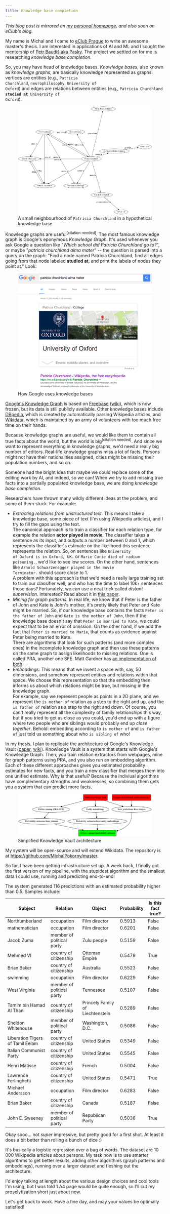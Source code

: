```yaml
---
title: Knowledge base completion
---
```


*This blog post is mirrored on [my personal homepage](http://rny.cz/posts/2016-10-05-knowledge-base-completion.html),
and also soon on eClub's blog.*

My name is Michal and I came to [eClub Prague](https://eclubprague.com/) to write an awesome master's thesis.
I am interested in applications of AI and ML and I sought the mentorship of
[Petr Baudiš aka Pasky](http://pasky.or.cz/). The project we settled on for me is
researching *knowledge base completion*.

So, you may have head of knowledge bases. *Knowledge bases*, also known as
*knowledge graphs*, are basically knowledge represented as graphs: vertices are
entities (e.g., <code>Patricia Churchland</code>, <code>neurophilosophy</code>,
<code>University of Oxford</code>) and edges are relations between
entities (e.g., <code>Patricia Churchland **studied at** University of
Oxford</code>).

<figure>
<img src="/static/2016-10-05-kg.png">
<div>A small neighbourhood of <code>Patricia Churchland</code> in a hypothetical
knowledge base</div>
</figure>

Knowledge graphs are useful<sup>[citation needed]</sup>.
The most famous knowledge graph is Google's eponymous *Knowledge Graph*.
It's used whenever you ask Google a question like "*Which school did Patricia
Churchland go to?*", or maybe "*patricia churchland alma mater*" -- the
question is parsed into a query on the graph: "Find a node named Patricia
Churchland, find all edges going from that node labeled **studied at**, and
print the labels of nodes they point at." Look:

<figure>
<img src="/static/2016-10-05-churchland.png">
<div>How Google uses knowledge bases</div>
</figure>

[Google's Knowledge Graph](https://en.wikipedia.org/wiki/Knowledge_Graph) is based on [Freebase](https://developers.google.com/freebase/) ([wiki](https://en.wikipedia.org/wiki/Freebase)), which is now frozen,
but its data is still publicly available. Other knowledge bases include [DBpedia](http://wiki.dbpedia.org/),
which is created by automatically parsing Wikipedia articles, and [Wikidata](https://www.wikidata.org/wiki/Wikidata:Main_Page),
which is maintained by an army of volunteers with too much free time on their
hands.

Because knowledge graphs are useful, we would like them to contain all true
facts about the world, but the world is big<sup>[citation needed]</sup>.
And since we want to represent everything in knowledge graphs, we'd need
a really big number of editors.
Real-life knowledge graphs miss a lot of facts. Persons might not have their
nationalities assigned, cities might be missing their population numbers, and
so on.

Someone had the bright idea that maybe we could replace some of the editing
work by AI, and indeed, so we can! When we try to add missing true facts into
a partially populated knowledge base, we are doing *knowledge base completion*.

Researchers have thrown many wildly different ideas at the problem, and some of
them stuck. For example:

 * *Extracting relations from unstructured text.* This means I take a knowledge
   base, some piece of text (I'm using Wikipedia articles), and I try to
   fill the gaps using the text.
   <br>
   The canonical approach is to train a classifier for each relation type,
   for example the relation **actor played in movie**. The classifier
   takes a sentence as its input, and outputs a number between 0 and 1, which
   represents the classifier's estimate on the likelihood this sentence
   represents the relation. So, on sentences like <code>University of Oxford
   is in Oxford, UK.</code> or <code>Marie Curie died of radium poisoning.</code>,
   we'd like to see low scores. On the other hand, sentences like
   <code>Arnold Schwarzenegger played in the movie Terminator.</code>
   should score close to 1.
   <br>
   A problem with this approach is that we'd need a really large training set
   to train our classifier well, and who has the time to label 10k+ sentences
   those days? Fortunately, we can use a neat trick called *distant
   supervision*. Interested? Read about it in [this paper](https://web.stanford.edu/~jurafsky/mintz.pdf).
 * *Mining for graph patterns.* In real life, we know that if Peter is the
   father of John and Kate is John's mother, it's pretty likely that Peter and
   Kate might be married. So, if our knowledge base contains the facts
   <code>Peter is the father of John</code> and <code>Kate is the mother of
   John</code>, then if the knowledge base doesn't say that <code>Peter is
   married to Kate</code>, we could expect that to be an error of omission.
   On the other hand, if we add the fact that <code>Peter is married to
   Marie</code>, that counts as evidence against Peter being married to Kate.
   <br>
   There are algorithms that look for such patterns (and more complex ones)
   in the incomplete knowledge graph and then use these patterns on the same
   graph to assign likelihoods to missing relations.
   One is called PRA, another one SFE. Matt Gardner has [an implementation of
   both](https://matt-gardner.github.io/pra/).
 * *Embeddings.* This means that we invent a space with, say, 50 dimensions,
   and somehow represent entities and relations within that space. We choose
   this representation so that the embedding then informs us about which
   relations might be true, but missing in the knowledge graph.
   <br>
   For example, say we represent people as points in a 2D plane, and we
   represent the <code>is mother of</code> relation as a step to the right and
   up, and the <code>is father of</code> relation as a step to the right and
   down. Of course, you can't really represent all the complexity of family
   relationships this way, but if you tried to get as close as you could,
   you'd end up with a figure where two people who are siblings would
   probably end up *close together*. Behold: embedding according to <code>is
   mother of</code> and <code>is father of</code> just told us something about
   who <code>is sibling of</code> who!

In my thesis, I plan to replicate the architecture of Google's Knowledge Vault
([paper](https://www.cs.ubc.ca/~murphyk/Papers/kv-kdd14.pdf), [wiki](https://en.wikipedia.org/wiki/Knowledge_Vault)). Knowledge Vault is a system that starts with Google's
Knowledge Graph. Then, you train relation extractors from webpages, mine for
graph patterns using PRA, and you also run an embedding algorithm.
Each of these different approaches gives you estimated probability estimates
for new facts, and you train a new classifier that merges them into one
unified estimate.
Why is that useful? Because the indiviual algorithms have complementary
strengths and weaknesses, so combining them gets you a system that can
predict more facts.

<figure>
<img src="/static/2016-10-05-knowledge-vault.png">
<div>Simplified Knowledge Vault architecture</div>
</figure>

My system will be open-source and will extend Wikidata. The repository
is at <https://github.com/MichalPokorny/master>.

So far, I have been getting infrastructure set up. A week back, I finally
got the first version of my pipeline, with the stupidest algorithm and
the smallest data I could use, running and predicting end-to-end!

The system generated 116 predictions with an estimated probability higher than 0.5.
Samples include:

| Subject                          | Relation                  | Object           | Probability | Is this fact true? |
|----------------------------------|---------------------------|------------------|-------------|--------------------|
| Northumberland                   | occupation                | Film director    | 0.5913      | False              |
| mathematician                    | occupation                | Film director    | 0.6201      | False              |
| Jacob Zuma                       | member of political party | Zulu people      | 0.5159      | False              |
| Mehmed VI                        | country of citizenship    | Ottoman Empire   | 0.5479      | True               |
| Brian Baker                      | country of citizenship    | Australia        | 0.5523      | False              |
| swimming                         | occupation                | Film director    | 0.6229      | False <!-- ? -->   |
| West Virginia                    | member of political party | Tennessee        | 0.5107      | False <!-- ? -->   |
| Tamim bin Hamad Al Thani         | country of citizenship    | Princely Family of Liechtenstein | 0.5289 | False   |
| Sheldon Whitehouse               | member of political party | Washington, D.C. | 0.5086      | False              |
| Liberation Tigers of Tamil Eelam | country of citizenship    | United States    | 0.5349      | False <!-- ? -->   |
| Italian Communist Party          | country of citizenship    | United States    | 0.5545      | False <!-- ? -->   |
| Henri Matisse                    | country of citizenship    | French           | 0.5004      | False              |
| Lawrence Ferlinghetti            | country of citizenship    | United States    | 0.5471      | True               |
| Michael Andersson                | occupation                | Film director    | 0.6283      | False              |
| Brian Baker                      | country of citizenship    | Canada           | 0.5187      | False              |
| John E. Sweeney                  | member of political party | Republican Party | 0.5036      | True               |

</table>

Okay sooo... not *super* impressive, but pretty good for a first shot.
At least it does a bit better than rolling a bunch of dice :)

It's basically a logistic regression over a bag of words. The dataset
are 10 000 Wikipedia articles about persons.
My task now is to use smarter algorithms to get better results,
adding other algorithms (graph patterns and embeddings), running over
a larger dataset and fleshing out the architecture.

I'd enjoy talking at length about the various design choices and cool tools
I'm using, but I was told 1 A4 page would be quite enough, so I'll cut my
proselytization short just about now.

Let's get back to work.
Have a fine day, and may your values be optimally satisfied!
